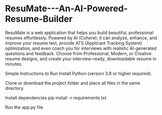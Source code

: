 # ResuMate---An-AI-Powered-Resume-Builder
ResuMate is a web application that helps you build beautiful, professional resumes effortlessly. Powered by AI (Cohere), it can analyze, enhance, and improve your resume text, provide ATS (Applicant Tracking System) optimization, and even coach you for interviews with realistic AI-generated questions and feedback.
Choose from Professional, Modern, or Creative resume designs, and create your interview-ready, downloadable resume in minutes.

Simple Instructions to Run
Install Python (version 3.8 or higher required).

Clone or download the project folder and place all files in the same directory.

Install dependencies
pip install -r requirements.txt

Run the app.py file
